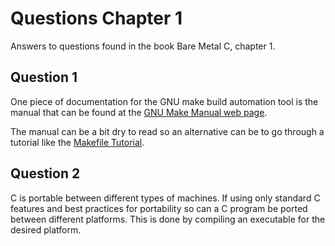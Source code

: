 # Questions Chapter 1

Answers to questions found in the book Bare Metal C, chapter 1.

## Question 1

One piece of documentation for the GNU make build automation tool is the manual that can be found at the [GNU Make Manual web page](https://www.gnu.org/software/make/manual/).

The manual can be a bit dry to read so an alternative can be to go through a tutorial like the [Makefile Tutorial](https://makefiletutorial.com/).

## Question 2

C is portable between different types of machines. If using only standard C features and best practices for portability so can a C program be ported between different platforms. This is done by compiling an executable for the desired platform.
